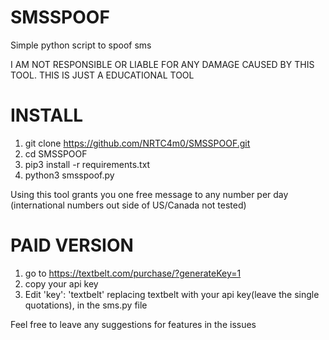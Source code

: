 # SMSSPOOF
Simple python script to spoof sms

I AM NOT RESPONSIBLE OR LIABLE FOR ANY DAMAGE CAUSED BY THIS TOOL. THIS IS JUST A EDUCATIONAL TOOL

# INSTALL
1. git clone https://github.com/NRTC4m0/SMSSPOOF.git
2. cd SMSSPOOF
3. pip3 install -r requirements.txt
4. python3 smsspoof.py

Using this tool grants you one free message to any number per day (international numbers out side of US/Canada not tested)

# PAID VERSION
1. go to https://textbelt.com/purchase/?generateKey=1
2. copy your api key
3. Edit 'key': 'textbelt' replacing textbelt with your api key(leave the single quotations), in the sms.py file


Feel free to leave any suggestions for features in the issues

